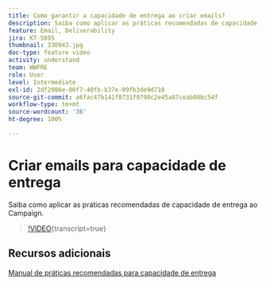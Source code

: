 ```yaml
---
title: Como garantir a capacidade de entrega ao criar emails?
description: Saiba como aplicar as práticas recomendadas de capacidade de entrega.
feature: Email, Deliverability
jira: KT-5095
thumbnail: 330943.jpg
doc-type: feature video
activity: understand
team: WWFRE
role: User
level: Intermediate
exl-id: 2df2986e-00f7-40fb-b37e-09fb3de9d710
source-git-commit: a6fac47b141f8731f8798c2e45a87ceab08bc54f
workflow-type: tm+mt
source-wordcount: '36'
ht-degree: 100%

---
```


# Criar emails para capacidade de entrega

Saiba como aplicar as práticas recomendadas de capacidade de entrega ao Campaign.

>[!VIDEO](https://video.tv.adobe.com/v/330943?quality=12&learn=on){transcript=true}

## Recursos adicionais

[Manual de práticas recomendadas para capacidade de entrega](https://experienceleague.adobe.com/docs/deliverability-learn/deliverability-best-practice-guide/introduction.html?lang=pt-BR)
